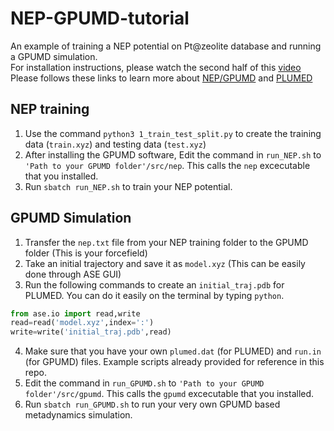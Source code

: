 # NEP-GPUMD-tutorial
An example of training a NEP potential on Pt@zeolite database and running a GPUMD simulation.\
For installation instructions, please watch the second half of this [video](https://youtu.be/UFqUJcnxXUQ?feature=shared)\
Please follows these links to learn more about [NEP/GPUMD](https://gpumd.org/) and [PLUMED](https://www.plumed.org/doc-v2.8/user-doc/html/_m_e_t_a_d.html)
## NEP training 
1. Use the command ````python3 1_train_test_split.py```` to create the training data (````train.xyz````) and testing data (````test.xyz````)
2. After installing the GPUMD software, Edit the command in ````run_NEP.sh```` to ````'Path to your GPUMD folder'/src/nep````. This calls the ````nep```` excecutable that you installed.
3. Run ````sbatch run_NEP.sh```` to train your NEP potential.
## GPUMD Simulation 
1. Transfer the ````nep.txt```` file from your NEP training folder to the GPUMD folder (This is your forcefield)
2. Take an initial trajectory and save it as ````model.xyz```` (This can be easily done through ASE GUI)
3. Run the following commands to create an ````initial_traj.pdb```` for PLUMED. You can do it easily on the terminal by typing ````python````.
  ````python
  from ase.io import read,write 
  read=read('model.xyz',index=':')
  write=write('initial_traj.pdb',read) 
  ````
4. Make sure that you have your own ````plumed.dat```` (for PLUMED) and ````run.in```` (for GPUMD) files. Example scripts already provided for reference in this repo.
5. Edit the command in ````run_GPUMD.sh```` to ````'Path to your GPUMD folder'/src/gpumd````. This calls the ````gpumd```` excecutable that you installed.
6. Run ````sbatch run_GPUMD.sh```` to run your very own GPUMD based metadynamics simulation. 
